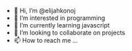- 👋 Hi, I’m @elijahkonoj
- 👀 I’m interested in programming
- 🌱 I’m currently learning javascript
- 💞️ I’m looking to collaborate on projects
- 📫 How to reach me ...

<!---
elijahkonoj/elijahkonoj is a ✨ special ✨ repository because its `README.md` (this file) appears on your GitHub profile.
You can click the Preview link to take a look at your changes.
--->
